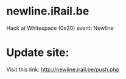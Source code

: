 # newline.iRail.be

Hack at Whitespace (0x20) event: Newline

# Update site:

Visit this link: <http://newline.irail.be/push.php>
